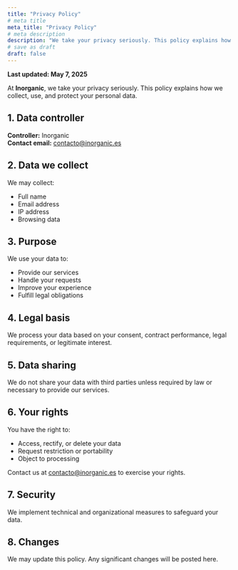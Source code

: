 ```yaml
---
title: "Privacy Policy"
# meta title
meta_title: "Privacy Policy"
# meta description
description: "We take your privacy seriously. This policy explains how we collect, use, and protect your personal data."
# save as draft
draft: false
---
```



**Last updated: May 7, 2025**

At **Inorganic**, we take your privacy seriously. This policy explains how we collect, use, and protect your personal data.

## 1. Data controller

**Controller:** Inorganic  
**Contact email:** contacto@inorganic.es

## 2. Data we collect

We may collect:

- Full name
- Email address
- IP address
- Browsing data

## 3. Purpose

We use your data to:

- Provide our services
- Handle your requests
- Improve your experience
- Fulfill legal obligations

## 4. Legal basis

We process your data based on your consent, contract performance, legal requirements, or legitimate interest.

## 5. Data sharing

We do not share your data with third parties unless required by law or necessary to provide our services.

## 6. Your rights

You have the right to:

- Access, rectify, or delete your data
- Request restriction or portability
- Object to processing

Contact us at contacto@inorganic.es to exercise your rights.

## 7. Security

We implement technical and organizational measures to safeguard your data.

## 8. Changes

We may update this policy. Any significant changes will be posted here.
